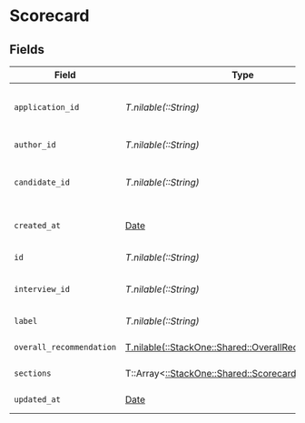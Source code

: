 # Scorecard


## Fields

| Field                                                                                                | Type                                                                                                 | Required                                                                                             | Description                                                                                          | Example                                                                                              |
| ---------------------------------------------------------------------------------------------------- | ---------------------------------------------------------------------------------------------------- | ---------------------------------------------------------------------------------------------------- | ---------------------------------------------------------------------------------------------------- | ---------------------------------------------------------------------------------------------------- |
| `application_id`                                                                                     | *T.nilable(::String)*                                                                                | :heavy_minus_sign:                                                                                   | The application ID associated with the scorecard                                                     | 1011-12                                                                                              |
| `author_id`                                                                                          | *T.nilable(::String)*                                                                                | :heavy_minus_sign:                                                                                   | The author ID of the scorecard                                                                       | 1617-18                                                                                              |
| `candidate_id`                                                                                       | *T.nilable(::String)*                                                                                | :heavy_minus_sign:                                                                                   | The candidate ID associated with the scorecard                                                       | 5678-9                                                                                               |
| `created_at`                                                                                         | [Date](https://ruby-doc.org/stdlib-2.6.1/libdoc/date/rdoc/Date.html)                                 | :heavy_minus_sign:                                                                                   | The creation date of the scorecard                                                                   | 2021-01-01T00:00.000Z                                                                                |
| `id`                                                                                                 | *T.nilable(::String)*                                                                                | :heavy_minus_sign:                                                                                   | The scorecard ID                                                                                     | 1234-5                                                                                               |
| `interview_id`                                                                                       | *T.nilable(::String)*                                                                                | :heavy_minus_sign:                                                                                   | The interview ID associated with the scorecard                                                       | 1314-15                                                                                              |
| `label`                                                                                              | *T.nilable(::String)*                                                                                | :heavy_minus_sign:                                                                                   | The label of the scorecard                                                                           | Technical Interview                                                                                  |
| `overall_recommendation`                                                                             | [T.nilable(::StackOne::Shared::OverallRecommendation)](../../models/shared/overallrecommendation.md) | :heavy_minus_sign:                                                                                   | The overall recommendation                                                                           | recommended                                                                                          |
| `sections`                                                                                           | T::Array<[::StackOne::Shared::ScorecardSection](../../models/shared/scorecardsection.md)>            | :heavy_minus_sign:                                                                                   | The sections in the scorecard                                                                        |                                                                                                      |
| `updated_at`                                                                                         | [Date](https://ruby-doc.org/stdlib-2.6.1/libdoc/date/rdoc/Date.html)                                 | :heavy_minus_sign:                                                                                   | The update date of the scorecard                                                                     | 2021-01-01T00:00.000Z                                                                                |